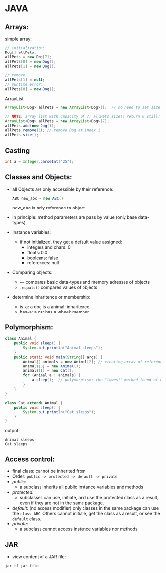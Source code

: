 # JAVA

## Arrays:

simple array:
```java
// initialization:
Dog[] allPets;
allPets = new Dog[7];
allPets[0] = new Dog();
allPets[1] = new Dog();

// remove
allPets[1] = null;
// runtime error:
allPets[8] = new Dog();
```
ArrayList
```java
ArrayList<Dog> allPets = new ArrayList<Dog>();  // no need to set size

// NOTE: array list with capacity of 7; allPets.size() return 0 still!
ArrayList<Dog> allPets = new ArrayList<Dog>(7);
allPets.add(new Dog());
allPets.remove(1); // remove Dog at index 1
allPets.size();
```

## Casting

```java
int a = Integer.parseInt("25");
```

## Classes and Objects:

- all Objects are only accessible by their reference:
    ```java
    ABC new_abc = new ABC()
    ```
    new_abc is only reference to object
- in principle: method parameters are pass by value (only base data-types)
- Instance variables:
    - if not initialized, they get a default value assigned:
        - integers and chars: 0
        - floats: 0.0
        - booleans: false
        - references: null
- Comparing objects:
    - `==` compares basic data-types and memory adresses of objects
    - `.equals()` compares values of objects

- determine inharitence or membership:
  - is-a: a dog is a animal: inharitence
  - has-a: a car has a wheel: member

## Polymorphism:
```java
class Animal {
    public void sleep() {
        System.out.println("Animal sleeps");
    }
    public static void main(String[] args) {
        Animal[] animals = new Animal[2]; // creating array of reference for superclass only
        animals[0] = new Animal();
        animals[1] = new Cat();
        for (Animal a : animals) {
            a.sleep();  // polymorphism: the "lowest" method found of each object is called
        }
    }
}

class Cat extends Animal {
    public void sleep() {
        System.out.println("Cat sleeps");
    }
}
```
output:
```
Animal sleeps
Cat sleeps
```

## Access control:

- final class: cannot be inherited from
- Order: `public -> protected -> default -> private`
- *public:* 
  - a subclass inherits all public instance variables and methods
- *protected:*
  - subclasses can use, initiate, and use the protected class as a result, even if they are not in the same package.
- *default:* (no access modifier) only classes in the same package can use the `class ABC`. Others cannot initiate, get the class as a result, or see the `default` class.
- *private:*
  - a subclass cannot access instance variables nor methods


## JAR

- view content of a JAR file:
```shell
jar tf jar-file
```